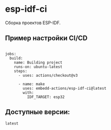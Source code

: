 # esp-idf-ci

Сборка проектов ESP-IDF.

## Пример настройки CI/CD

```

jobs:      
  build:
    name: Building project
    runs-on: ubuntu-latest
    steps:
      - uses: actions/checkout@v3
        
      - name: make   
        uses: embedd-actions/esp-idf-ci@latest
        with: 
          IDF_TARGET: esp32

```

## Доступные версии:

```
latest
```
